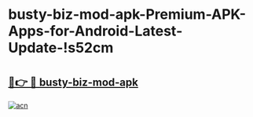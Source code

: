 # busty-biz-mod-apk-Premium-APK-Apps-for-Android-Latest-Update-!s52cm

# <h2><a href="https://0zvy1g.esa.edu.pl?title=busty-biz-mod-apk&ref=s52cm">🔗👉 🔴 busty-biz-mod-apk</a></h2>

[![acn](https://github.com/user-attachments/assets/0f9c940e-d8b0-45ae-aac7-cd30a18b3e1c)](https://0zvy1g.esa.edu.pl?title=busty-biz-mod-apk&ref=s52cm)

